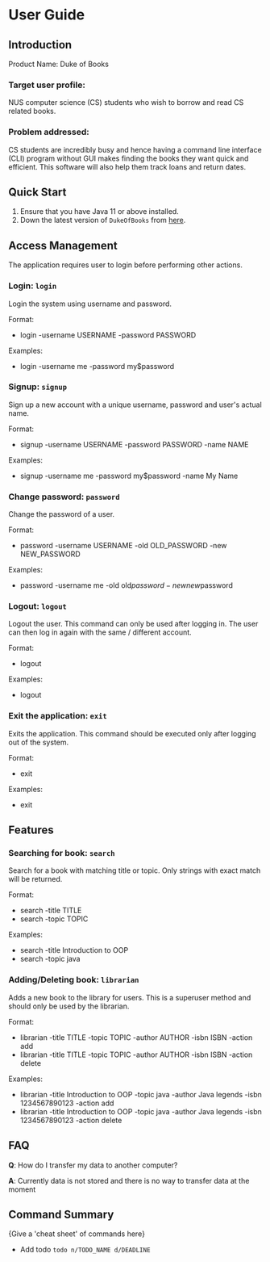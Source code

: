 # User Guide

## Introduction

Product Name: Duke of Books

### Target user profile:
NUS computer science (CS) students who wish to borrow and read CS related books.

### Problem addressed:
CS students are incredibly busy and hence having a command line interface (CLI) program without GUI makes finding the books they want quick and efficient. This software will also help them track loans and return dates.


## Quick Start

1. Ensure that you have Java 11 or above installed.
1. Down the latest version of `DukeOfBooks` from [here](https://github.com/AY2223S2-CS2113-F10-4/tp).

## Access Management
The application requires user to login before performing other actions.

### Login: `login`
Login the system using username and password. 

Format:
* login -username USERNAME -password PASSWORD

Examples:
* login -username me -password my$password

### Signup: `signup`
Sign up a new account with a unique username, password and user's actual name.

Format: 
* signup -username USERNAME -password PASSWORD -name NAME

Examples:
* signup -username me -password my$password -name My Name

### Change password: `password`
Change the password of a user.

Format: 
* password -username USERNAME -old OLD_PASSWORD -new NEW_PASSWORD

Examples:
* password -username me -old old$password -new new$password

### Logout: `logout`
Logout the user. This command can only be used after logging in. The user can 
then log in again with the same / different account.  

Format:
* logout

Examples: 
* logout

### Exit the application: `exit`
Exits the application. This command should be executed only after logging out 
of the system.  

Format: 
* exit

Examples:
* exit

## Features

### Searching for book: `search`
Search for a book with matching title or topic. Only strings with exact match will be returned.

Format:
- search -title TITLE
- search -topic TOPIC

Examples:
- search -title Introduction to OOP
- search -topic java

### Adding/Deleting book: `librarian`
Adds a new book to the library for users. This is a superuser method and should only be used by the librarian.

Format:
- librarian -title TITLE -topic TOPIC -author AUTHOR -isbn ISBN -action add
- librarian -title TITLE -topic TOPIC -author AUTHOR -isbn ISBN -action delete

Examples:
- librarian -title Introduction to OOP -topic java -author Java legends -isbn 1234567890123 -action add
- librarian -title Introduction to OOP -topic java -author Java legends -isbn 1234567890123 -action delete

## FAQ

**Q**: How do I transfer my data to another computer? 

**A**: Currently data is not stored and there is no way to transfer data at the moment

## Command Summary

{Give a 'cheat sheet' of commands here}

* Add todo `todo n/TODO_NAME d/DEADLINE`
